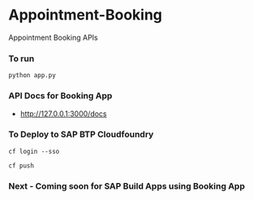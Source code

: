 # Appointment-Booking
Appointment Booking APIs 

### To run
```
python app.py
```

### API Docs for Booking App
* http://127.0.0.1:3000/docs

### To Deploy to SAP BTP Cloudfoundry


```
cf login --sso

cf push

```


### Next - Coming soon for SAP Build Apps using Booking App
